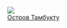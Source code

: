 ![](/books/adventure/Марко%20Марчевски/Остров%20Тамбукту.jpg)  
[Остров Тамбукту](/books/adventure/Марко%20Марчевски/Остров%20Тамбукту)